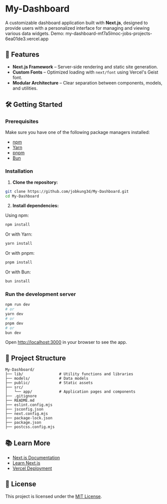 # My-Dashboard

A customizable dashboard application built with **Next.js**, designed to provide users with a personalized interface for managing and viewing various data widgets.
Demo: my-dashboard-mf7a5lmoc-jobs-projects-6ea01de3.vercel.app
## 🚀 Features

- **Next.js Framework** – Server-side rendering and static site generation.
- **Custom Fonts** – Optimized loading with `next/font` using Vercel's Geist font.
- **Modular Architecture** – Clear separation between components, models, and utilities.

## 🛠️ Getting Started

### Prerequisites

Make sure you have one of the following package managers installed:

- [npm](https://www.npmjs.com/)
- [Yarn](https://yarnpkg.com/)
- [pnpm](https://pnpm.io/)
- [Bun](https://bun.sh/)

### Installation

1. **Clone the repository:**

```bash
git clone https://github.com/jobkung3d/My-Dashboard.git
cd My-Dashboard
```

2. **Install dependencies:**

Using npm:

```bash
npm install
```

Or with Yarn:

```bash
yarn install
```

Or with pnpm:

```bash
pnpm install
```

Or with Bun:

```bash
bun install
```

### Run the development server

```bash
npm run dev
# or
yarn dev
# or
pnpm dev
# or
bun dev
```

Open [http://localhost:3000](http://localhost:3000) in your browser to see the app.

## 📁 Project Structure

```
My-Dashboard/
├── lib/                # Utility functions and libraries
├── models/             # Data models
├── public/             # Static assets
├── src/
│   └── app/            # Application pages and components
├── .gitignore
├── README.md
├── eslint.config.mjs
├── jsconfig.json
├── next.config.mjs
├── package-lock.json
├── package.json
├── postcss.config.mjs
```

## 📚 Learn More

- [Next.js Documentation](https://nextjs.org/docs)
- [Learn Next.js](https://nextjs.org/learn)
- [Vercel Deployment](https://vercel.com/)

## 📄 License

This project is licensed under the [MIT License](LICENSE).
